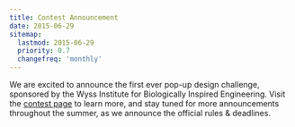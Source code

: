 ```yaml
---
title: Contest Announcement
date: 2015-06-29
sitemap:
  lastmod: 2015-06-29
  priority: 0.7
  changefreq: 'monthly'
---
```


We are excited to announce the first ever pop-up design challenge, sponsored by the Wyss Institute for Biologically Inspired Engineering.  Visit the [contest page]({{site.url}}/contest/overview) to learn more, and stay tuned for more announcements throughout the summer, as we announce the official rules & deadlines.
